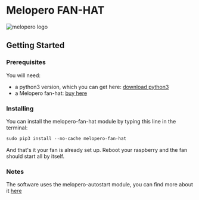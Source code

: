 # Melopero FAN-HAT
![melopero logo](images/fan.jpg?raw=true)

## Getting Started
### Prerequisites
You will need:
- a python3 version, which you can get here: [download python3](https://www.python.org/downloads/)
- a Melopero fan-hat: [buy here](https://www.melopero.com/shop/)

### Installing
You can install the melopero-fan-hat module by typing this line in the terminal: 
```python
sudo pip3 install --no-cache melopero-fan-hat
```
And that's it your fan is already set up. Reboot your raspberry and the fan should start all by itself.

### Notes
The software uses the melopero-autostart module, you can find more about it [here](https://github.com/melopero/Melopero_Autostart) 
